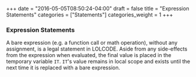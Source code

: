 +++
date = "2016-05-05T08:50:24-04:00"
draft = false
title = "Expression Statements"
categories = ["Statements"]
categories_weight = 1
+++

### Expression Statements

A bare expression (e.g. a function call or math operation), without any assignment, is a legal statement in LOLCODE. Aside from any side-effects from the expression when evaluated, the final value is placed in the temporary variable `IT`. `IT`'s value remains in local scope and exists until the next time it is replaced with a bare expression.